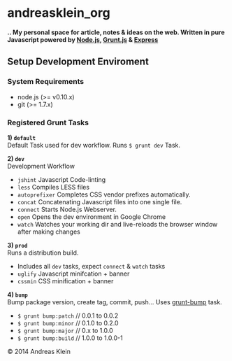 # andreasklein_org

**.. My personal space for article, notes & ideas on the web. Written in pure Javascript powered by [Node.js](http://nodejs.org/), [Grunt.js](http://gruntjs.com/) & [Express](http://expressjs.com/)**


## Setup Development Enviroment
### System Requirements

* node.js (>= v0.10.x)
* git (>= 1.7.x)

### Registered Grunt Tasks

__1) `default`__<br>
Default Task used for dev workflow. Runs `$ grunt dev` Task.

__2) `dev`__<br>
Development Workflow

* `jshint` Javascript Code-linting
* `less` Compiles LESS files
* `autoprefixer` Completes CSS vendor prefixes automatically.
* `concat` Concatenating Javascript files into one single file.
* `connect` Starts Node.js Webserver.
* `open` Opens the dev environment in Google Chrome
* `watch` Watches your working dir and live-reloads the browser window after making changes

__3) `prod`__<br>
Runs a distribution build.
* Includes all `dev` tasks, expect `connect` & `watch` tasks
* `uglify` Javascript minifcation + banner
* `cssmin` CSS minification + banner

__4) `bump`__<br>
Bump package version, create tag, commit, push...
Uses [grunt-bump](https://github.com/vojtajina/grunt-bump) task.

* `$ grunt bump:patch` // 0.0.1 to 0.0.2
* `$ grunt bump:minor` // 0.1.0 to 0.2.0
* `$ grunt bump:major` // 0.x to 1.0.0
* `$ grunt bump:build` // 1.0.0 to 1.0.0-1

&copy; 2014 Andreas Klein
